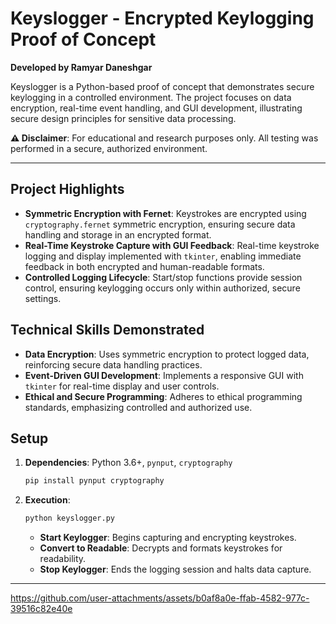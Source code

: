 # Keyslogger - Encrypted Keylogging Proof of Concept  
**Developed by Ramyar Daneshgar**

Keyslogger is a Python-based proof of concept that demonstrates secure keylogging in a controlled environment. The project focuses on data encryption, real-time event handling, and GUI development, illustrating secure design principles for sensitive data processing.

**⚠️ Disclaimer**: For educational and research purposes only. All testing was performed in a secure, authorized environment.

---

## Project Highlights

- **Symmetric Encryption with Fernet**: Keystrokes are encrypted using `cryptography.fernet` symmetric encryption, ensuring secure data handling and storage in an encrypted format.
- **Real-Time Keystroke Capture with GUI Feedback**: Real-time keystroke logging and display implemented with `tkinter`, enabling immediate feedback in both encrypted and human-readable formats.
- **Controlled Logging Lifecycle**: Start/stop functions provide session control, ensuring keylogging occurs only within authorized, secure settings.

## Technical Skills Demonstrated

- **Data Encryption**: Uses symmetric encryption to protect logged data, reinforcing secure data handling practices.
- **Event-Driven GUI Development**: Implements a responsive GUI with `tkinter` for real-time display and user controls.
- **Ethical and Secure Programming**: Adheres to ethical programming standards, emphasizing controlled and authorized use.

## Setup

1. **Dependencies**: Python 3.6+, `pynput`, `cryptography`
   ```bash
   pip install pynput cryptography
   ```

2. **Execution**:
   ```bash
   python keyslogger.py
   ```

   - **Start Keylogger**: Begins capturing and encrypting keystrokes.
   - **Convert to Readable**: Decrypts and formats keystrokes for readability.
   - **Stop Keylogger**: Ends the logging session and halts data capture.

--- 



https://github.com/user-attachments/assets/b0af8a0e-ffab-4582-977c-39516c82e40e








